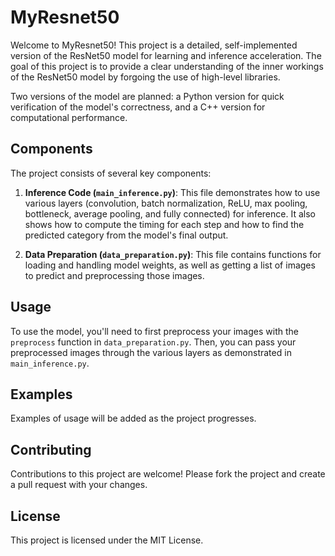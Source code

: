 # MyResnet50

Welcome to MyResnet50! This project is a detailed, self-implemented version of the ResNet50 model for learning and inference acceleration. The goal of this project is to provide a clear understanding of the inner workings of the ResNet50 model by forgoing the use of high-level libraries. 

Two versions of the model are planned: a Python version for quick verification of the model's correctness, and a C++ version for computational performance.

## Components

The project consists of several key components:

1. **Inference Code (`main_inference.py`)**: This file demonstrates how to use various layers (convolution, batch normalization, ReLU, max pooling, bottleneck, average pooling, and fully connected) for inference. It also shows how to compute the timing for each step and how to find the predicted category from the model's final output.

2. **Data Preparation (`data_preparation.py`)**: This file contains functions for loading and handling model weights, as well as getting a list of images to predict and preprocessing those images.

## Usage

To use the model, you'll need to first preprocess your images with the `preprocess` function in `data_preparation.py`. Then, you can pass your preprocessed images through the various layers as demonstrated in `main_inference.py`.

## Examples

Examples of usage will be added as the project progresses.

## Contributing

Contributions to this project are welcome! Please fork the project and create a pull request with your changes.

## License

This project is licensed under the MIT License.

